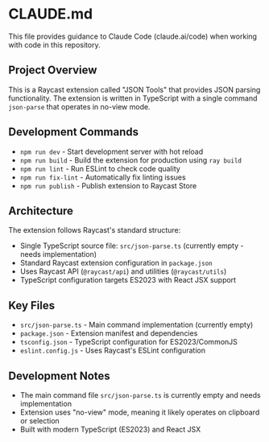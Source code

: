 # CLAUDE.md

This file provides guidance to Claude Code (claude.ai/code) when working with code in this repository.

## Project Overview

This is a Raycast extension called "JSON Tools" that provides JSON parsing functionality. The extension is written in TypeScript with a single command `json-parse` that operates in no-view mode.

## Development Commands

- `npm run dev` - Start development server with hot reload
- `npm run build` - Build the extension for production using `ray build`
- `npm run lint` - Run ESLint to check code quality
- `npm run fix-lint` - Automatically fix linting issues
- `npm run publish` - Publish extension to Raycast Store

## Architecture

The extension follows Raycast's standard structure:
- Single TypeScript source file: `src/json-parse.ts` (currently empty - needs implementation)
- Standard Raycast extension configuration in `package.json`
- Uses Raycast API (`@raycast/api`) and utilities (`@raycast/utils`)
- TypeScript configuration targets ES2023 with React JSX support

## Key Files

- `src/json-parse.ts` - Main command implementation (currently empty)
- `package.json` - Extension manifest and dependencies
- `tsconfig.json` - TypeScript configuration for ES2023/CommonJS
- `eslint.config.js` - Uses Raycast's ESLint configuration

## Development Notes

- The main command file `src/json-parse.ts` is currently empty and needs implementation
- Extension uses "no-view" mode, meaning it likely operates on clipboard or selection
- Built with modern TypeScript (ES2023) and React JSX